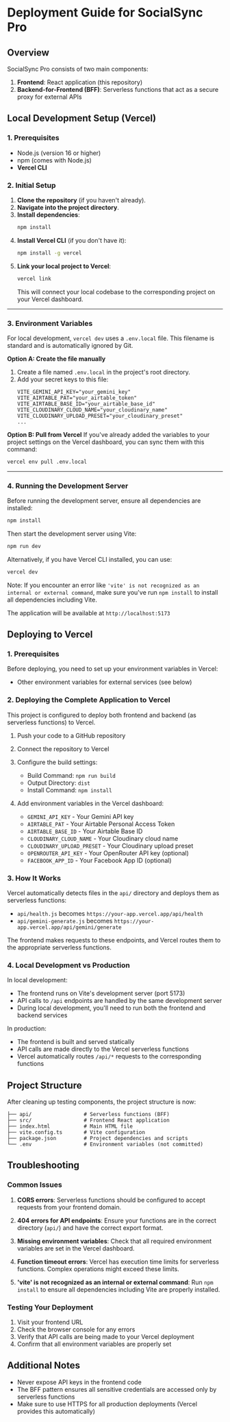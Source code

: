 # Deployment Guide for SocialSync Pro

## Overview

SocialSync Pro consists of two main components:
1. **Frontend**: React application (this repository)
2. **Backend-for-Frontend (BFF)**: Serverless functions that act as a secure proxy for external APIs

## **Local Development Setup (Vercel)**

### **1. Prerequisites**

  * Node.js (version 16 or higher)
  * npm (comes with Node.js)
  * **Vercel CLI**

### **2. Initial Setup**

1.  **Clone the repository** (if you haven't already).
2.  **Navigate into the project directory**.
3.  **Install dependencies**:
    ```bash
    npm install
    ```
4.  **Install Vercel CLI** (if you don't have it):
    ```bash
    npm install -g vercel
    ```
5.  **Link your local project to Vercel**:
    ```bash
    vercel link
    ```
    This will connect your local codebase to the corresponding project on your Vercel dashboard.

-----

### **3. Environment Variables**

For local development, `vercel dev` uses a `.env.local` file. This filename is standard and is automatically ignored by Git.

**Option A: Create the file manually**

1.  Create a file named `.env.local` in the project's root directory.
2.  Add your secret keys to this file:
    ```
    VITE_GEMINI_API_KEY="your_gemini_key"
    VITE_AIRTABLE_PAT="your_airtable_token"
    VITE_AIRTABLE_BASE_ID="your_airtable_base_id"
    VITE_CLOUDINARY_CLOUD_NAME="your_cloudinary_name"
    VITE_CLOUDINARY_UPLOAD_PRESET="your_cloudinary_preset"
    ...
    ```

**Option B: Pull from Vercel**
If you've already added the variables to your project settings on the Vercel dashboard, you can sync them with this command:

```bash
vercel env pull .env.local
```

-----

### 4. Running the Development Server

Before running the development server, ensure all dependencies are installed:
```bash
npm install
```

Then start the development server using Vite:
```bash
npm run dev
```

Alternatively, if you have Vercel CLI installed, you can use:
```bash
vercel dev
```

Note: If you encounter an error like `'vite' is not recognized as an internal or external command`, make sure you've run `npm install` to install all dependencies including Vite.

The application will be available at `http://localhost:5173`

## Deploying to Vercel

### 1. Prerequisites

Before deploying, you need to set up your environment variables in Vercel:
- Other environment variables for external services (see below)

### 2. Deploying the Complete Application to Vercel

This project is configured to deploy both frontend and backend (as serverless functions) to Vercel.

1. Push your code to a GitHub repository
2. Connect the repository to Vercel
3. Configure the build settings:
   - Build Command: `npm run build`
   - Output Directory: `dist`
   - Install Command: `npm install`

4. Add environment variables in the Vercel dashboard:
   - `GEMINI_API_KEY` - Your Gemini API key
   - `AIRTABLE_PAT` - Your Airtable Personal Access Token
   - `AIRTABLE_BASE_ID` - Your Airtable Base ID
   - `CLOUDINARY_CLOUD_NAME` - Your Cloudinary cloud name
   - `CLOUDINARY_UPLOAD_PRESET` - Your Cloudinary upload preset
   - `OPENROUTER_API_KEY` - Your OpenRouter API key (optional)
   - `FACEBOOK_APP_ID` - Your Facebook App ID (optional)

### 3. How It Works

Vercel automatically detects files in the `api/` directory and deploys them as serverless functions:
- `api/health.js` becomes `https://your-app.vercel.app/api/health`
- `api/gemini-generate.js` becomes `https://your-app.vercel.app/api/gemini/generate`

The frontend makes requests to these endpoints, and Vercel routes them to the appropriate serverless functions.

### 4. Local Development vs Production

In local development:
- The frontend runs on Vite's development server (port 5173)
- API calls to `/api` endpoints are handled by the same development server
- During local development, you'll need to run both the frontend and backend services

In production:
- The frontend is built and served statically
- API calls are made directly to the Vercel serverless functions
- Vercel automatically routes `/api/*` requests to the corresponding functions

## Project Structure

After cleaning up testing components, the project structure is now:

```
├── api/                 # Serverless functions (BFF)
├── src/                 # Frontend React application
├── index.html           # Main HTML file
├── vite.config.ts       # Vite configuration
├── package.json         # Project dependencies and scripts
└── .env                 # Environment variables (not committed)
```

## Troubleshooting

### Common Issues

1. **CORS errors**: Serverless functions should be configured to accept requests from your frontend domain.

2. **404 errors for API endpoints**: Ensure your functions are in the correct directory (`api/`) and have the correct export format.

3. **Missing environment variables**: Check that all required environment variables are set in the Vercel dashboard.

4. **Function timeout errors**: Vercel has execution time limits for serverless functions. Complex operations might exceed these limits.

5. **'vite' is not recognized as an internal or external command**: Run `npm install` to ensure all dependencies including Vite are properly installed.

### Testing Your Deployment

1. Visit your frontend URL
2. Check the browser console for any errors
3. Verify that API calls are being made to your Vercel deployment
4. Confirm that all environment variables are properly set

## Additional Notes

- Never expose API keys in the frontend code
- The BFF pattern ensures all sensitive credentials are accessed only by serverless functions
- Make sure to use HTTPS for all production deployments (Vercel provides this automatically)
